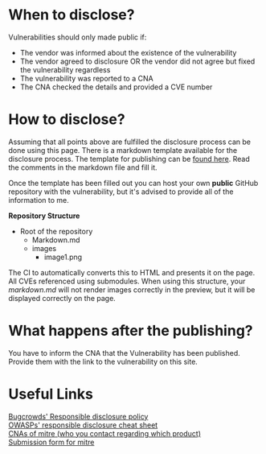 # When to disclose?
Vulnerabilities should only made public if:
* The vendor was informed about the existence of the vulnerability
* The vendor agreed to disclosure OR the vendor did not agree but fixed the vulnerability regardless
* The vulnerability was reported to a CNA
* The CNA checked the details and provided a CVE number

# How to disclose?
Assuming that all points above are fulfilled the disclosure process can be done using this page. There is a markdown template available for the disclosure process. The template for publishing can be [found here](/template/publishTemplate.md). Read the comments in the markdown file and fill it.

Once the template has been filled out you can host your own **public** GitHub repository with the vulnerability, but it's advised to provide all of the information to me.

**Repository Structure**

* Root of the repository
  * Markdown.md
  * images
    * image1.png

The CI to automatically converts this to HTML and presents it on the page. All CVEs referenced using submodules. When using this structure, your *markdown.md* will not render images correctly in the preview, but it will be displayed correctly on the page.

# What happens after the publishing?
You have to inform the CNA that the Vulnerability has been published. Provide them with the link to the vulnerability on this site.

# Useful Links
[Bugcrowds' Responsible disclosure policy](https://github.com/bugcrowd/disclosure-policy)   
[OWASPs' responsible disclosure cheat sheet](https://cheatsheetseries.owasp.org/cheatsheets/Vulnerability_Disclosure_Cheat_Sheet.html)  
[CNAs of mitre (who you contact regarding which product)](https://www.cve.org/PartnerInformation/ListofPartners)  
[Submission form for mitre](https://cveform.mitre.org/)  
